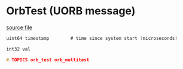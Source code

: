 # OrbTest (UORB message)



[source file](https://github.com/PX4/PX4-Autopilot/blob/release/1.14/msg/OrbTest.msg)

```c
uint64 timestamp        # time since system start (microseconds)

int32 val

# TOPICS orb_test orb_multitest

```
